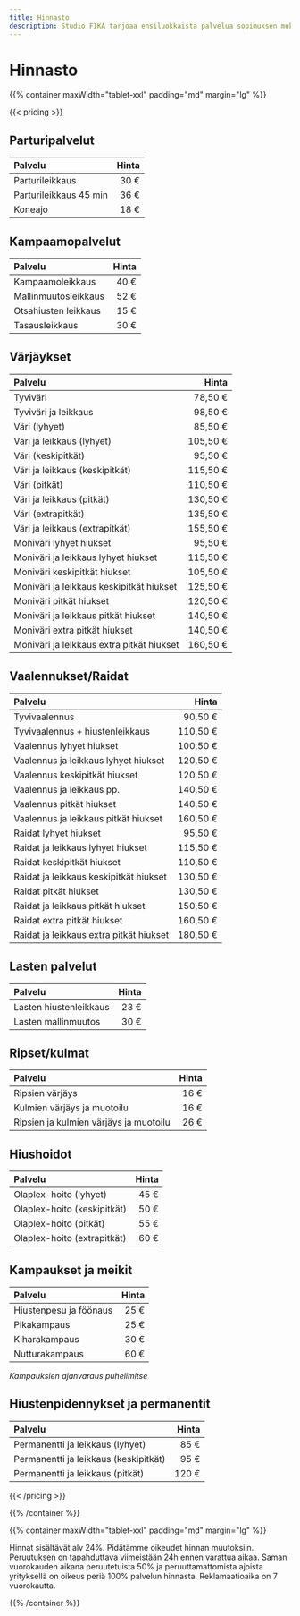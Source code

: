 ```yaml
---
title: Hinnasto
description: Studio FIKA tarjoaa ensiluokkaista palvelua sopimuksen mukaan, myös iltaisin ja viikonloppuisin. Nettiajanvaraus 24/7. Tervetuloa!
---
```


# Hinnasto

{{% container maxWidth="tablet-xxl" padding="md" margin="lg" %}}

{{< pricing >}}

<section>

## Parturipalvelut

| Palvelu                | Hinta |
|:-----------------------|------:|
| Parturileikkaus        |  30&nbsp;€ |
| Parturileikkaus 45 min |  36&nbsp;€ |
| Koneajo                |  18&nbsp;€ |

</section>

<section>

## Kampaamopalvelut

| Palvelu              | Hinta |
|:---------------------|------:|
| Kampaamoleikkaus     |  40&nbsp;€ |
| Mallinmuutosleikkaus |  52&nbsp;€ |
| Otsahiusten leikkaus |  15&nbsp;€ |
| Tasausleikkaus       |  30&nbsp;€ |

</section>

<section>

## Värjäykset

| Palvelu                                   |    Hinta |
|:------------------------------------------|---------:|
| Tyviväri                                  |  78,50&nbsp;€ |
| Tyviväri ja leikkaus                      |  98,50&nbsp;€ |
| Väri (lyhyet)                             |  85,50&nbsp;€ |
| Väri ja leikkaus (lyhyet)                 | 105,50&nbsp;€ |
| Väri (keskipitkät)                        |  95,50&nbsp;€ |
| Väri ja leikkaus (keskipitkät)            | 115,50&nbsp;€ |
| Väri (pitkät)                             | 110,50&nbsp;€ |
| Väri ja leikkaus (pitkät)                 | 130,50&nbsp;€ |
| Väri (extrapitkät)                        | 135,50&nbsp;€ |
| Väri ja leikkaus (extrapitkät)            | 155,50&nbsp;€ |
| Moniväri lyhyet hiukset                   |  95,50&nbsp;€ |
| Moniväri ja leikkaus lyhyet hiukset       | 115,50&nbsp;€ |
| Moniväri keskipitkät hiukset              | 105,50&nbsp;€ |
| Moniväri ja leikkaus keskipitkät hiukset  | 125,50&nbsp;€ |
| Moniväri pitkät hiukset                   | 120,50&nbsp;€ |
| Moniväri ja leikkaus pitkät hiukset       | 140,50&nbsp;€ |
| Moniväri extra pitkät hiukset             | 140,50&nbsp;€ |
| Moniväri ja leikkaus extra pitkät hiukset | 160,50&nbsp;€ |

</section>

<section>

## Vaalennukset/Raidat

| Palvelu                                 |         Hinta |
|:----------------------------------------|--------------:|
| Tyvivaalennus                           |  90,50&nbsp;€ |
| Tyvivaalennus + hiustenleikkaus         | 110,50&nbsp;€ |
| Vaalennus lyhyet hiukset                | 100,50&nbsp;€ |
| Vaalennus ja leikkaus lyhyet hiukset    | 120,50&nbsp;€ |
| Vaalennus keskipitkät hiukset           | 120,50&nbsp;€ |
| Vaalennus ja leikkaus pp.               | 140,50&nbsp;€ |
| Vaalennus pitkät hiukset                | 140,50&nbsp;€ |
| Vaalennus ja leikkaus pitkät hiukset    | 160,50&nbsp;€ |
| Raidat lyhyet hiukset                   |  95,50&nbsp;€ |
| Raidat ja leikkaus lyhyet hiukset       | 115,50&nbsp;€ |
| Raidat keskipitkät hiukset              | 110,50&nbsp;€ |
| Raidat ja leikkaus keskipitkät hiukset  | 130,50&nbsp;€ |
| Raidat pitkät hiukset                   | 130,50&nbsp;€ |
| Raidat ja leikkaus pitkät hiukset       | 150,50&nbsp;€ |
| Raidat extra pitkät hiukset             | 160,50&nbsp;€ |
| Raidat ja leikkaus extra pitkät hiukset | 180,50&nbsp;€ |

</section>

<section>

## Lasten palvelut

| Palvelu                |     Hinta |
|:-----------------------|----------:|
| Lasten hiustenleikkaus | 23&nbsp;€ |
| Lasten mallinmuutos    | 30&nbsp;€ |

</section>

<section>

## Ripset/kulmat

| Palvelu                                |     Hinta |
|:---------------------------------------|----------:|
| Ripsien värjäys                        | 16&nbsp;€ |
| Kulmien värjäys ja muotoilu            | 16&nbsp;€ |
| Ripsien ja kulmien värjäys ja muotoilu | 26&nbsp;€ |

</section>

<section>

## Hiushoidot

| Palvelu                     |     Hinta |
|:----------------------------|----------:|
| Olaplex-hoito (lyhyet)      | 45&nbsp;€ |
| Olaplex-hoito (keskipitkät) | 50&nbsp;€ |
| Olaplex-hoito (pitkät)      | 55&nbsp;€ |
| Olaplex-hoito (extrapitkät) | 60&nbsp;€ |

</section>

<section>

## Kampaukset ja meikit

| Palvelu                |     Hinta |
|:-----------------------|----------:|
| Hiustenpesu ja föönaus | 25&nbsp;€ |
| Pikakampaus            | 25&nbsp;€ |
| Kiharakampaus          | 30&nbsp;€ |
| Nutturakampaus         | 60&nbsp;€ |

*Kampauksien ajanvaraus puhelimitse*

</section>

<section>

## Hiustenpidennykset ja permanentit

| Palvelu                               |      Hinta |
|:--------------------------------------|-----------:|
| Permanentti ja leikkaus (lyhyet)      |  85&nbsp;€ |
| Permanentti ja leikkaus (keskipitkät) |  95&nbsp;€ |
| Permanentti ja leikkaus (pitkät)      | 120&nbsp;€ |

</section>

{{< /pricing >}}

{{% /container %}}

<section>

{{% container maxWidth="tablet-xxl" padding="md" margin="lg" %}}

Hinnat sisältävät alv 24%. Pidätämme oikeudet hinnan muutoksiin. Peruutuksen on
tapahduttava viimeistään 24h ennen varattua aikaa. Saman vuorokauden aikana
peruutetuista 50% ja peruuttamattomista ajoista yrityksellä on oikeus periä 100%
palvelun hinnasta. Reklamaatioaika on 7 vuorokautta.

{{% /container %}}

</section>

